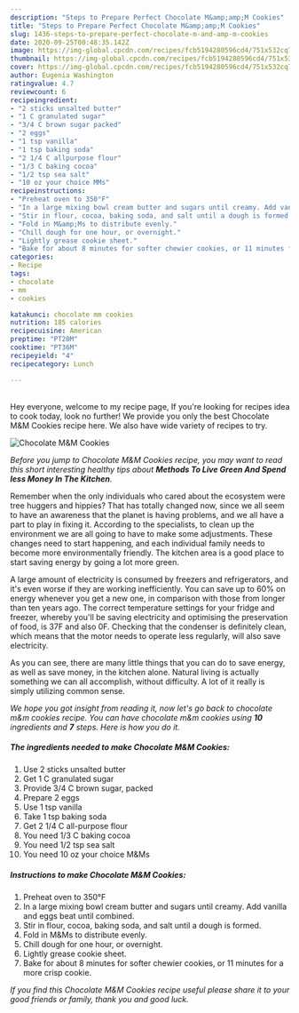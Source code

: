 ```yaml
---
description: "Steps to Prepare Perfect Chocolate M&amp;amp;M Cookies"
title: "Steps to Prepare Perfect Chocolate M&amp;amp;M Cookies"
slug: 1436-steps-to-prepare-perfect-chocolate-m-and-amp-m-cookies
date: 2020-09-25T00:48:35.142Z
image: https://img-global.cpcdn.com/recipes/fcb5194280596cd4/751x532cq70/chocolate-mm-cookies-recipe-main-photo.jpg
thumbnail: https://img-global.cpcdn.com/recipes/fcb5194280596cd4/751x532cq70/chocolate-mm-cookies-recipe-main-photo.jpg
cover: https://img-global.cpcdn.com/recipes/fcb5194280596cd4/751x532cq70/chocolate-mm-cookies-recipe-main-photo.jpg
author: Eugenia Washington
ratingvalue: 4.7
reviewcount: 6
recipeingredient:
- "2 sticks unsalted butter"
- "1 C granulated sugar"
- "3/4 C brown sugar packed"
- "2 eggs"
- "1 tsp vanilla"
- "1 tsp baking soda"
- "2 1/4 C allpurpose flour"
- "1/3 C baking cocoa"
- "1/2 tsp sea salt"
- "10 oz your choice MMs"
recipeinstructions:
- "Preheat oven to 350°F"
- "In a large mixing bowl cream butter and sugars until creamy. Add vanilla and eggs beat until combined."
- "Stir in flour, cocoa, baking soda, and salt until a dough is formed."
- "Fold in M&amp;Ms to distribute evenly."
- "Chill dough for one hour, or overnight."
- "Lightly grease cookie sheet."
- "Bake for about 8 minutes for softer chewier cookies, or 11 minutes for a more crisp cookie."
categories:
- Recipe
tags:
- chocolate
- mm
- cookies

katakunci: chocolate mm cookies 
nutrition: 185 calories
recipecuisine: American
preptime: "PT20M"
cooktime: "PT36M"
recipeyield: "4"
recipecategory: Lunch

---
```

<br>
Hey everyone, welcome to my recipe page, If you're looking for recipes idea to cook today, look no further! We provide you only the best Chocolate M&amp;M Cookies recipe here. We also have wide variety of recipes to try.
<br>


![Chocolate M&amp;M Cookies](https://img-global.cpcdn.com/recipes/fcb5194280596cd4/751x532cq70/chocolate-mm-cookies-recipe-main-photo.jpg)

<i>Before you jump to Chocolate M&amp;M Cookies recipe, you may want to read this short interesting healthy tips about 
<strong>Methods To Live Green And Spend less Money In The Kitchen</strong>.</i>
</br>

Remember when the only individuals who cared about the ecosystem were tree huggers and hippies? That has totally changed now, since we all seem to have an awareness that the planet is having problems, and we all have a part to play in fixing it. According to the specialists, to clean up the environment we are all going to have to make some adjustments. These changes need to start happening, and each individual family needs to become more environmentally friendly. The kitchen area is a good place to start saving energy by going a lot more green.

A large amount of electricity is consumed by freezers and refrigerators, and it's even worse if they are working inefficiently. You can save up to 60% on energy whenever you get a new one, in comparison with those from longer than ten years ago. The correct temperature settings for your fridge and freezer, whereby you'll be saving electricity and optimising the preservation of food, is 37F and also 0F. Checking that the condenser is definitely clean, which means that the motor needs to operate less regularly, will also save electricity.

As you can see, there are many little things that you can do to save energy, as well as save money, in the kitchen alone. Natural living is actually something we can all accomplish, without difficulty. A lot of it really is simply utilizing common sense.


<i>We hope you got insight from reading it, now let's go back to chocolate m&amp;m cookies recipe. You can have chocolate m&amp;m cookies using <strong>10</strong> ingredients and <strong>7</strong> steps. Here is how you do it.
</i>

##### The ingredients needed to make Chocolate M&amp;M Cookies:

1. Use 2 sticks unsalted butter
1. Get 1 C granulated sugar
1. Provide 3/4 C brown sugar, packed
1. Prepare 2 eggs
1. Use 1 tsp vanilla
1. Take 1 tsp baking soda
1. Get 2 1/4 C all-purpose flour
1. You need 1/3 C baking cocoa
1. You need 1/2 tsp sea salt
1. You need 10 oz your choice M&amp;Ms


##### Instructions to make Chocolate M&amp;M Cookies:

1. Preheat oven to 350°F
1. In a large mixing bowl cream butter and sugars until creamy. Add vanilla and eggs beat until combined.
1. Stir in flour, cocoa, baking soda, and salt until a dough is formed.
1. Fold in M&amp;Ms to distribute evenly.
1. Chill dough for one hour, or overnight.
1. Lightly grease cookie sheet.
1. Bake for about 8 minutes for softer chewier cookies, or 11 minutes for a more crisp cookie.


<i>If you find this Chocolate M&amp;M Cookies recipe useful please share it to your good friends or family, thank you and good luck.</i>
